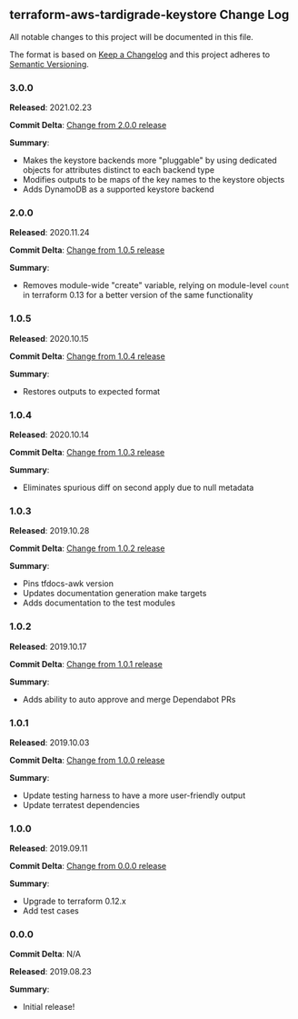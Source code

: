 ## terraform-aws-tardigrade-keystore Change Log

All notable changes to this project will be documented in this file.

The format is based on [Keep a Changelog](http://keepachangelog.com/) and this project adheres to [Semantic Versioning](http://semver.org/).

### 3.0.0

**Released**: 2021.02.23

**Commit Delta**: [Change from 2.0.0 release](https://github.com/plus3it/terraform-aws-tardigrade-keystore/compare/2.0.0...3.0.0)

**Summary**:

*   Makes the keystore backends more "pluggable" by using dedicated objects for
    attributes distinct to each backend type
*   Modifies outputs to be maps of the key names to the keystore objects
*   Adds DynamoDB as a supported keystore backend

### 2.0.0

**Released**: 2020.11.24

**Commit Delta**: [Change from 1.0.5 release](https://github.com/plus3it/terraform-aws-tardigrade-keystore/compare/1.0.5...2.0.0)

**Summary**:

*   Removes module-wide "create" variable, relying on module-level `count` in terraform
    0.13 for a better version of the same functionality

### 1.0.5

**Released**: 2020.10.15

**Commit Delta**: [Change from 1.0.4 release](https://github.com/plus3it/terraform-aws-tardigrade-keystore/compare/1.0.4...1.0.5)

**Summary**:

*   Restores outputs to expected format

### 1.0.4

**Released**: 2020.10.14

**Commit Delta**: [Change from 1.0.3 release](https://github.com/plus3it/terraform-aws-tardigrade-keystore/compare/1.0.3...1.0.4)

**Summary**:

*   Eliminates spurious diff on second apply due to null metadata

### 1.0.3

**Released**: 2019.10.28

**Commit Delta**: [Change from 1.0.2 release](https://github.com/plus3it/terraform-aws-tardigrade-keystore/compare/1.0.2...1.0.3)

**Summary**:

*   Pins tfdocs-awk version
*   Updates documentation generation make targets
*   Adds documentation to the test modules

### 1.0.2

**Released**: 2019.10.17

**Commit Delta**: [Change from 1.0.1 release](https://github.com/plus3it/terraform-aws-tardigrade-keystore/compare/1.0.1...1.0.2)

**Summary**:

*   Adds ability to auto approve and merge Dependabot PRs

### 1.0.1

**Released**: 2019.10.03

**Commit Delta**: [Change from 1.0.0 release](https://github.com/plus3it/terraform-aws-tardigrade-keystore/compare/1.0.0...1.0.1)

**Summary**:

*   Update testing harness to have a more user-friendly output
*   Update terratest dependencies

### 1.0.0

**Released**: 2019.09.11

**Commit Delta**: [Change from 0.0.0 release](https://github.com/plus3it/terraform-aws-tardigrade-keystore/compare/0.0.0...1.0.0)

**Summary**:

*   Upgrade to terraform 0.12.x
*   Add test cases

### 0.0.0

**Commit Delta**: N/A

**Released**: 2019.08.23

**Summary**:

*   Initial release!
